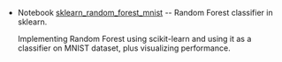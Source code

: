  - Notebook [sklearn_random_forest_mnist](./sklearn_random_forest_mnist.ipynb) -- Random Forest classifier in sklearn.
   
   Implementing Random Forest using scikit-learn and using it as a classifier on MNIST dataset, plus visualizing performance.
